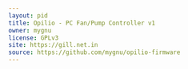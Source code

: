 ```yaml
---
layout: pid
title: Opilio - PC Fan/Pump Controller v1
owner: mygnu
license: GPLv3
site: https://gill.net.in
source: https://github.com/mygnu/opilio-firmware
---
```



